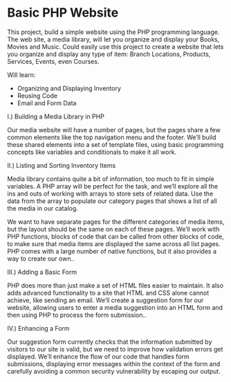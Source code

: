 Basic PHP Website
===========================================

This project, build a simple website using the PHP programming language. The web site, a media library, will let you organize and display your Books, Movies and Music. Could easily use this project to create a website that lets you organize and display any type of item: Branch Locations, Products, Services, Events, even Courses.

Will learn:
* Organizing and Displaying Inventory
* Reusing Code
* Email and Form Data

I.) Building a Media Library in PHP

Our media website will have a number of pages, but the pages share a few common elements like the top navigation menu and the footer. We’ll build these shared elements into a set of template files, using basic programming concepts like variables and conditionals to make it all work.

II.) Listing and Sorting Inventory Items

Media library contains quite a bit of information, too much to fit in simple variables. A PHP array will be perfect for the task, and we’ll explore all the ins and outs of working with arrays to store sets of related data. Use the data from the array to populate our category pages that shows a list of all the media in our catalog.

We want to have separate pages for the different categories of media items, but the layout should be the same on each of these pages. We’ll work with PHP functions, blocks of code that can be called from other blocks of code, to make sure that media items are displayed the same across all list pages. PHP comes with a large number of native functions, but it also provides a way to create our own..

III.) Adding a Basic Form

PHP does more than just make a set of HTML files easier to maintain. It also adds advanced functionality to a site that HTML and CSS alone cannot achieve, like sending an email. We’ll create a suggestion form for our website, allowing users to enter a media suggestion into an HTML form and then using PHP to process the form submission..

IV.) Enhancing a Form

Our suggestion form currently checks that the information submitted by visitors to our site is valid, but we need to improve how validation errors get displayed. We’ll enhance the flow of our code that handles form submissions, displaying error messages within the context of the form and carefully avoiding a common security vulnerability by escaping our output.
